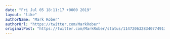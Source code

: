 ```yaml
---
date: "Fri Jul 05 18:11:17 +0000 2019"
layout: "like"
authorName: "Mark Rober"
authorUrl: "https://twitter.com/MarkRober"
originalPost: "https://twitter.com/MarkRober/status/1147206328340774913"
---
```

